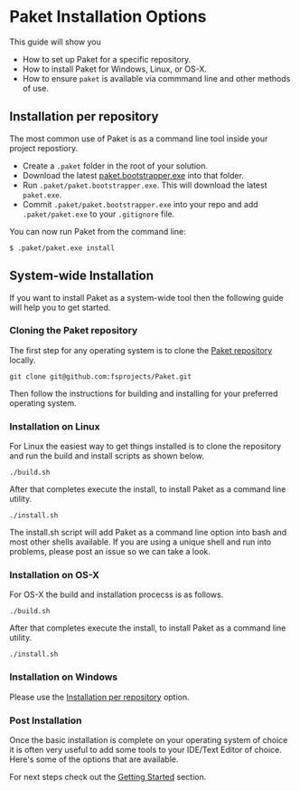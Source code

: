 # Paket Installation Options

This guide will show you

  * How to set up Paket for a specific repository.
  * How to install Paket for Windows, Linux, or OS-X.
  * How to ensure `paket` is available via commmand line and other methods of use.

## Installation per repository

The most common use of Paket is as a command line tool inside your project repostiory.

  * Create a `.paket` folder in the root of your solution.
  * Download the latest [paket.bootstrapper.exe](https://github.com/fsprojects/Paket/releases/latest) into that folder.
  * Run `.paket/paket.bootstrapper.exe`. This will download the latest `paket.exe`.
  * Commit `.paket/paket.bootstrapper.exe` into your repo and add `.paket/paket.exe` to your `.gitignore` file.

You can now run Paket from the command line:

    $ .paket/paket.exe install

## System-wide Installation

If you want to install Paket as a system-wide tool then the following guide will help you to get started.

### Cloning the Paket repository

The first step for any operating system is to clone the [Paket repository](https://github.com/fsprojects/Paket) locally.

    git clone git@github.com:fsprojects/Paket.git
    
Then follow the instructions for building and installing for your preferred operating system.

### Installation on Linux

For Linux the easiest way to get things installed is to clone the repository and run the build and install scripts as shown below.

    ./build.sh

After that completes execute the install, to install Paket as a command line utility.

    ./install.sh
    
The install.sh script will add Paket as a command line option into bash and most other shells available. If you are using a unique shell and run into problems, please post an issue so we can take a look.

### Installation on OS-X

For OS-X the build and installation procecss is as follows.

    ./build.sh

After that completes execute the install, to install Paket as a command line utility.

    ./install.sh

### Installation on Windows

Please use the [Installation per repository](installation.html#Installation-per-repository) option.

### Post Installation

Once the basic installation is complete on your operating system of choice it is often very useful to add some tools to your IDE/Text Editor of choice. Here's some of the options that are available.

For next steps check out the [Getting Started](getting-started.html) section.